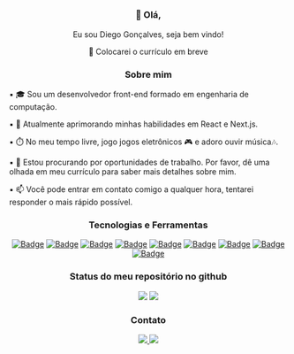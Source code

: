 ##

<div align="center">

  ### 👋 Olá,
  
  <p>Eu sou Diego Gonçalves, seja bem vindo!</p>
  <p>🚧 Colocarei o currículo em breve</p>

</div>

<!-- ------------------------------------------------------------------------------------------------------------------------------------------------------------------------------------------- -->

<div>
  
  <div align="center">
    
  ### Sobre mim
  
  </div>
  <p>▪️ 🎓 Sou um desenvolvedor front-end formado em engenharia de computação.</p>
  <p>▪️ 🌱 Atualmente aprimorando minhas habilidades em React e Next.js.</p>
  <p>▪️ ⏱️ No meu tempo livre, jogo jogos eletrônicos 🎮 e adoro ouvir música🎶.
  <p>▪️ 💼 Estou procurando por oportunidades de trabalho. Por favor, dê uma olhada em meu currículo para saber mais detalhes sobre mim.</p>
  <p>▪️ 📫 Você pode entrar em contato comigo a qualquer hora, tentarei responder o mais rápido possível.<p>

</div>

<!-- ------------------------------------------------------------------------------------------------------------------------------------------------------------------------------------------- -->

<div align="center">

### Tecnologias e Ferramentas
    
[![Badge](https://img.shields.io/badge/-Visual%20Studio%20Code-e7e5e4?style=flat-square&logo=visualstudiocode&logoColor=23A8F2)](https://code.visualstudio.com/)
[![Badge](https://img.shields.io/badge/-React-e7e5e4?style=flat-square&logo=react)](https://pt-br.reactjs.org/)
[![Badge](https://img.shields.io/badge/-Next.js-e7e5e4?style=flat-square&logo=nextdotjs&logoColor=black)](https://nextjs.org/)
[![Badge](https://img.shields.io/badge/-JavaScript-e7e5e4?style=flat-square&logo=javascript)](https://www.ecma-international.org/publications-and-standards/standards/ecma-262/)
[![Badge](https://img.shields.io/badge/-TypeScript-e7e5e4?style=flat-square&logo=typescript)](https://www.typescriptlang.org/)
[![Badge](https://img.shields.io/badge/-HTML-e7e5e4?style=flat-square&logo=html5)](https://html.spec.whatwg.org/multipage/)
[![Badge](https://img.shields.io/badge/-CSS-e7e5e4?style=flat-square&logo=css3&logoColor=1572B6)](https://www.w3.org/Style/CSS/)
[![Badge](https://img.shields.io/badge/styled--components-e7e5e4?style=flat-square&logo=styled-components&logoColor=FF31E8)](https://styled-components.com/)
[![Badge](https://img.shields.io/badge/Tailwind_CSS-e7e5e4?style=flat-square&logo=tailwind-css&logoColor=38B2AC)](https://tailwindcss.com/)

</div>

<!-- ------------------------------------------------------------------------------------------------------------------------------------------------------------------------------------------- -->

<div align="center">
  
### Status do meu repositório no github

<picture>
  <source 
    srcset="https://github-readme-stats-git-masterrstaa-rickstaa.vercel.app/api?username=die-goncalves&show_icons=true&theme=nightowl&include_all_commits=true&count_private=true&hide_border=true&border_radius=0"
    media="(prefers-color-scheme: dark)"
  />
  <source
    srcset="https://github-readme-stats-git-masterrstaa-rickstaa.vercel.app/api?username=die-goncalves&show_icons=true&theme=buefy&include_all_commits=true&count_private=true&hide_border=true&border_radius=0"
    media="(prefers-color-scheme: light), (prefers-color-scheme: no-preference)"
  />
  <img src="https://github-readme-stats-git-masterrstaa-rickstaa.vercel.app/api?username=die-goncalves&show_icons=true&theme=buefy&include_all_commits=true&count_private=true&hide_border=true&border_radius=0" />
</picture>

<picture>
  <source 
    srcset="https://github-readme-stats-git-masterrstaa-rickstaa.vercel.app/api/top-langs?username=die-goncalves&layout=compact&langs_count=7&theme=nightowl&hide_border=true&border_radius=0"
    media="(prefers-color-scheme: dark)"
  />
  <source
    srcset="https://github-readme-stats-git-masterrstaa-rickstaa.vercel.app/api/top-langs?username=die-goncalves&layout=compact&langs_count=7&theme=buefy&hide_border=true&border_radius=0"
    media="(prefers-color-scheme: light), (prefers-color-scheme: no-preference)"
  />
  <img src="https://github-readme-stats-git-masterrstaa-rickstaa.vercel.app/api/top-langs?username=die-goncalves&layout=compact&langs_count=7&theme=buefy&hide_border=true&border_radius=0" />
</picture>

</div>

<!-- ------------------------------------------------------------------------------------------------------------------------------------------------------------------------------------------- -->

<div align="center">

### Contato

<a href="https://www.linkedin.com/in/diego-goncalves1990">
    <picture>
      <source media="(prefers-color-scheme: dark)" srcset="https://img.shields.io/badge/Linkedin-Diego_Gonçalves-93c5fd?style=flat-square&logo=linkedin&logoColor=208bee&labelColor=22272e"/>
      <source media="(prefers-color-scheme: light)" srcset="https://img.shields.io/badge/Linkedin-Diego_Gonçalves-93c5fd?style=flat-square&logo=linkedin&logoColor=208bee&labelColor=ffffff"/>
      <img src="https://img.shields.io/badge/Linkedin-Diego_Gonçalves-93c5fd?style=flat-square&logo=linkedin&logoColor=208bee&labelColor=ffffff"/>
    </picture>
</a>

<a href="mailto:die.goncalves1990@gmail.com">
    <picture>
      <source media="(prefers-color-scheme: dark)" srcset="https://img.shields.io/badge/Gmail-die.goncalves1990@gmail.com-fda4af?style=flat-square&logo=gmail&logoColor=ea5134&labelColor=22272e"/>
      <source media="(prefers-color-scheme: light)" srcset="https://img.shields.io/badge/Gmail-die.goncalves1990@gmail.com-fda4af?style=flat-square&logo=gmail&logoColor=ea5134&labelColor=ffffff"/>
      <img src="https://img.shields.io/badge/Gmail-die.goncalves1990@gmail.com-fda4af?style=flat-square&logo=gmail&logoColor=ea5134&labelColor=ffffff"/>
    </picture>
</a>

</div>

<!-- ------------------------------------------------------------------------------------------------------------------------------------------------------------------------------------------- -->

<!--
**die-goncalves/die-goncalves** is a ✨ _special_ ✨ repository because its `README.md` (this file) appears on your GitHub profile.

Here are some ideas to get you started:

- 🔭 I’m currently working on ...
- 🌱 I’m currently learning ...
- 👯 I’m looking to collaborate on ...
- 🤔 I’m looking for help with ...
- 💬 Ask me about ...
- 📫 How to reach me: ...
- 😄 Pronouns: ...
- ⚡ Fun fact: ...
-->
